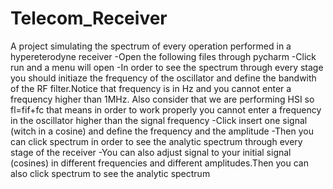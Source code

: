 # Telecom_Receiver
A project simulating the spectrum of every operation performed in a hypereterodyne receiver
-Open the following files through pycharm
-Click run and a menu will open
-In order to see the spectrum through every stage you should initiaze the frequency of the oscillator and define the bandwith of the RF filter.Notice that frequency is in Hz and you cannot enter a frequency higher than 1MHz. Also consider that we are performing HSI so fl=fif+fc that means in order to work properly you cannot enter a frequency in the oscillator higher than the signal frequency
-Click insert one signal (witch in a cosine) and define the frequency and the amplitude
-Then you can click spectrum in order to see the analytic spectrum through every stage of the receiver
-You can also adjust signal to your initial signal (cosines) in different frequencies and different amplitudes.Then you can also click spectrum to see the analytic spectrum
